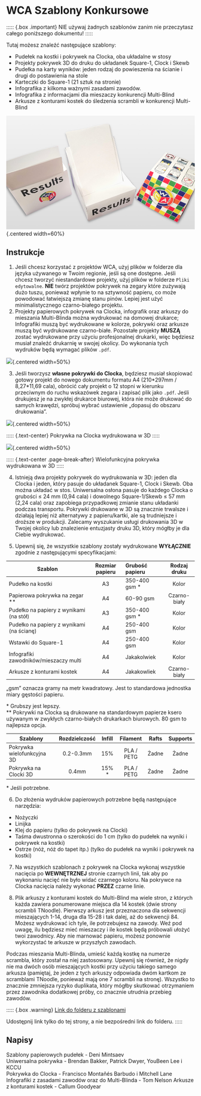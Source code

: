 # WCA Szablony Konkursowe

::::: {.box .important}
NIE używaj żadnych szablonów zanim nie przeczytasz całego poniższego dokumentu!
:::::

Tutaj możesz znaleźć następujące szablony:

- Pudełek na kostki i pokrywek na Clocka, oba układalne w stosy
- Projekty pokrywek 3D do druku do układanek Square-1, Clock i Skewb
- Pudełka na karty wyników: jeden rodzaj do powieszenia na ścianie i drugi do postawienia na stole
- Karteczki do Square-1 (21 sztuk na stronie)
- Infografika z kilkoma ważnymi zasadami zawodów.
- Infografika z informacjami dla mieszaczy konkurencji Multi-Blind
- Arkusze z konturami kostek do śledzenia scrambli w konkurencji Multi-Blind

![](images/results_boxes_and_cube_cover.jpg){.centered width=60%}

## Instrukcje

1. Jeśli chcesz korzystać z projektów WCA, użyj plików w folderze dla języka używanego w Twoim regionie, jeśli są one dostępne. Jeśli chcesz tworzyć niestandardowe projekty, użyj plików w folderze `Pliki edytowalne`. **NIE** twórz projektów pokrywek na zegary które zużywają dużo tuszu, ponieważ wpłynie to na sztywność papieru, co może powodować łatwiejszą zmianę stanu pinów. Lepiej jest użyć minimalistycznego czarno-białego projektu.
2. Projekty papierowych pokrywek na Clocka, infografik oraz arkuszy do mieszania Multi-Blinda można wydrukować na domowej drukarce; Infografiki muszą być wydrukowane w kolorze, pokrywki oraz arkusze muszą być wydrukowane czarno-białe. Pozostałe projekty **MUSZĄ** zostać wydrukowane przy użyciu profesjonalnej drukarki, więc będziesz musiał znaleźć drukarnię w swojej okolicy. Do wykonania tych wydruków będą wymagać plików `.pdf`.

![](images/paper_clock_covers.jpg){.centered width=50%}

3. Jeśli tworzysz **własne pokrywki do Clocka**, będziesz musiał skopiować gotowy projekt do nowego dokumentu formatu A4 (210\*297mm / 8,27\*11,69 cala), obrócić cały projekt o 12 stopni w kierunku przeciwnym do ruchu wskazówek zegara i zapisać plik jako `.pdf`. Jeśli drukujesz je na zwykłej drukarce biurowej, która nie może drukować do samych krawędzi, spróbuj wybrać ustawienie „dopasuj do obszaru drukowania”.

![](images/clock_in_3d_cover.jpg){.centered width=50%}

::::: {.text-center}
Pokrywka na Clocka wydrukowana w 3D
:::::

![](images/sq1_in_3d_cover.jpg){.centered width=50%}

::::: {.text-center .page-break-after}
Wielofunkcyjna pokrywka wydrukowana w 3D
:::::

4. Istnieją dwa projekty pokrywek do wydrukowania w 3D: jeden dla Clocka i jeden, który pasuje do układanek Square-1, Clock i Skewb. Oba można układać w stos. Uniwersalna osłona pasuje do każdego Clocka o grubości ≤ 24 mm (0,94 cala) i dowolnego Square-1/Skewb ≤ 57 mm (2,24 cala) oraz zapobiega przypadkowej zmianie stanu układanki podczas transportu. Pokrywki drukowane w 3D są znacznie trwalsze i działają lepiej niż alternatywy z papieru/kartki, ale są trudniejsze i droższe w produkcji. Zalecamy wyszukanie usługi drukowania 3D w Twojej okolicy lub znalezienie entuzjasty druku 3D, który mógłby je dla Ciebie wydrukować.

5. Upewnij się, że wszystkie szablony zostały wydrukowane **WYŁĄCZNIE** zgodnie z następującymi specyfikacjami:

| Szablon                                   | Rozmiar papieru | Grubość papieru |  Rodzaj druku  |
| ----------------------------------------- | :-------------: | :-------------- | :------------: |
| Pudełko na kostki                         |       A3        | 350-400 gsm \*  |     Kolor      |
| Papierowa pokrywka na zegar \*\*          |       A4        | 60-90 gsm       |  Czarno-biały  |
| Pudełko na papiery z wynikami (na stół)   |       A3        | 350-400 gsm \*  |     Kolor      |
| Pudełko na papiery z wynikami (na ścianę) |       A4        | 250-400 gsm     |     Kolor      |
| Wstawki do Square-1                       |       A4        | 250-400 gsm     |     Kolor      |
| Infografiki zawodników/mieszaczy multi    |       A4        | Jakakolwiek     |     Kolor      |
| Arkusze z konturami kostek                |       A4        | Jakakowliek     |  Czarno-biały  |

„gsm” oznacza gramy na metr kwadratowy. Jest to standardowa jednostka miary gęstości papieru.

\* Grubszy jest lepszy.<br/>
\*\* Pokrywki na Clocka są drukowane na standardowym papierze ksero używanym w zwykłych czarno-białych drukarkach biurowych. 80 gsm to najlepsza opcja.

| Szablony                                | Rozdzielczość |  Infill  |  Filament  |  Rafts  | Supports |
| --------------------------------------- | :-----------: | :------: | :--------: | :-----: | :------: |
| Pokrywka wielofunkcyjna 3D              |   0.2-0.3mm   |   15%    | PLA / PETG |  Żadne  |  Żadne   |
| Pokrywka na Clocki 3D                   |     0.4mm     |   15% \* | PLA / PETG |  Żadne  |  Żadne   |

\* Jeśli potrzebne.

6. Do złożenia wydruków papierowych potrzebne będą następujące narzędzia:

- Nożyczki
- Linijka
- Klej do papieru (tylko do pokrywek na Clocki)
- Taśma dwustronna o szerokości do 1 cm (tylko do pudełek na wyniki i pokrywek na kostki)
- Ostrze (nóż, nóż do tapet itp.) (tylko do pudełek na wyniki i pokrywek na kostki)

7. Na wszystkich szablonach z pokrywek na Clocka wykonaj wszystkie nacięcia po **WEWNĘTRZNEJ** stronie czarnych linii, tak aby po wykonaniu nacięć nie było widać czarnego koloru. Na pokrywce na Clocka nacięcia należy wykonać **PRZEZ** czarne linie.

8. Plik arkuszy z konturami kostek do Multi-Blind ma wiele stron, z których każda zawiera ponumerowane miejsca dla 14 kostek (dwie strony scrambli TNoodle). Pierwszy arkusz jest przeznaczona dla sekwencji mieszających 1-14, druga dla 15-28 i tak dalej, aż do sekwencji 84. Możesz wydrukować ich tyle, ile potrzebujesz na zawody. Weź pod uwagę, ilu będziesz mieć mieszaczy i ile kostek będą próbowali ułożyć twoi zawodnicy. Aby nie marnować papieru, możesz ponownie wykorzystać te arkusze w przyszłych zawodach.

Podczas mieszania Multi-Blinda, umieść każdą kostkę na numerze scrambla, który został na niej zastosowany. Upewnij się również, że nigdy nie ma dwóch osób mieszających kostki przy użyciu takiego samego arkusza (pamiętaj, że jeden z tych arkuszy odpowiada dwóm kartkom ze scramblami TNoodle, ponieważ mają one 7 scrambli na stronę). Wszystko to znacznie zmniejsza ryzyko duplikata, który mógłby skutkować otrzymaniem przez zawodnika dodatkowej próby, co znacznie utrudnia przebieg zawodów.

::::: {.box .warning}
[Link do folderu z szablonami ](https://drive.google.com/drive/folders/1EVqEWSqruZ8_vEJpUmqhFUqaikzgUkkP)

Udostępnij link tylko do tej strony, a nie bezpośredni link do folderu.
:::::

## Napisy

Szablony papierowych pudełek - Deni Mintsaev<br/>
Uniwersalna pokrywka - Brendan Bakker, Patrick Dwyer, YouBeen Lee i KCCU<br/>
Pokrywka do Clocka - Francisco Montañés Barbudo i Mitchell Lane<br/>
Infografiki z zasadami zawodów oraz do Multi-Blinda - Tom Nelson
Arkusze z konturami kostek - Callum Goodyear
